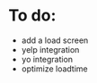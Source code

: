 To do:
====================

* add a load screen
* yelp integration
* yo integration
* optimize loadtime

